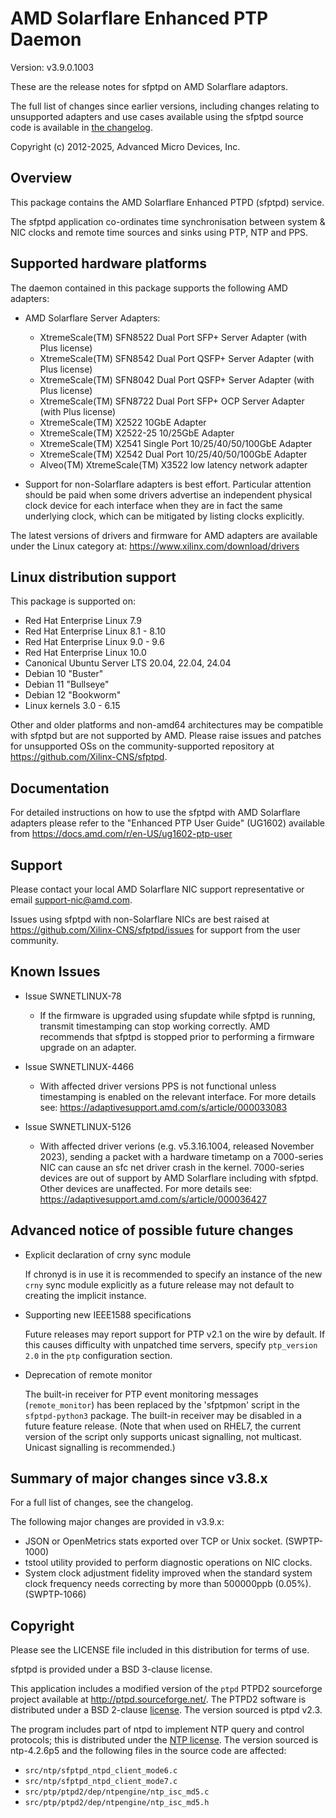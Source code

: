 AMD Solarflare Enhanced PTP Daemon
==================================

Version: v3.9.0.1003

These are the release notes for sfptpd on AMD Solarflare adaptors.

The full list of changes since earlier versions, including changes relating
to unsupported adapters and use cases available using the sfptpd source code
is available in [the changelog](CHANGELOG.md).

Copyright (c) 2012-2025, Advanced Micro Devices, Inc.


Overview
--------

This package contains the AMD Solarflare Enhanced PTPD (sfptpd) service.

The sfptpd application co-ordinates time synchronisation between system &
NIC clocks and remote time sources and sinks using PTP, NTP and PPS.


Supported hardware platforms
----------------------------

The daemon contained in this package supports the following AMD adapters:

- AMD Solarflare Server Adapters:
   - XtremeScale(TM) SFN8522 Dual Port SFP+ Server Adapter (with Plus license)
   - XtremeScale(TM) SFN8542 Dual Port QSFP+ Server Adapter (with Plus license)
   - XtremeScale(TM) SFN8042 Dual Port QSFP+ Server Adapter (with Plus license)
   - XtremeScale(TM) SFN8722 Dual Port SFP+ OCP Server Adapter (with Plus license)
   - XtremeScale(TM) X2522 10GbE Adapter
   - XtremeScale(TM) X2522-25 10/25GbE Adapter
   - XtremeScale(TM) X2541 Single Port 10/25/40/50/100GbE Adapter
   - XtremeScale(TM) X2542 Dual Port 10/25/40/50/100GbE Adapter
   - Alveo(TM) XtremeScale(TM) X3522 low latency network adapter

- Support for non-Solarflare adapters is best effort. Particular attention
  should be paid when some drivers advertise an independent physical clock
  device for each interface when they are in fact the same underlying clock,
  which can be mitigated by listing clocks explicitly.

The latest versions of drivers and firmware for AMD adapters are available
under the Linux category at: <https://www.xilinx.com/download/drivers>


Linux distribution support
--------------------------

This package is supported on:

- Red Hat Enterprise Linux 7.9
- Red Hat Enterprise Linux 8.1 - 8.10
- Red Hat Enterprise Linux 9.0 - 9.6
- Red Hat Enterprise Linux 10.0
- Canonical Ubuntu Server LTS 20.04, 22.04, 24.04
- Debian 10 "Buster"
- Debian 11 "Bullseye"
- Debian 12 "Bookworm"
- Linux kernels 3.0 - 6.15

Other and older platforms and non-amd64 architectures may be compatible with
sfptpd but are not supported by AMD. Please raise issues and patches for
unsupported OSs on the community-supported repository at
<https://github.com/Xilinx-CNS/sfptpd>.


Documentation
-------------

For detailed instructions on how to use the sfptpd with AMD Solarflare adapters
please refer to the "Enhanced PTP User Guide" (UG1602) available from
<https://docs.amd.com/r/en-US/ug1602-ptp-user>


Support
-------

Please contact your local AMD Solarflare NIC support representative or email
<support-nic@amd.com>.

Issues using sfptpd with non-Solarflare NICs are best raised at
<https://github.com/Xilinx-CNS/sfptpd/issues> for support from the user
community.


Known Issues
------------

- Issue SWNETLINUX-78
   - If the firmware is upgraded using sfupdate while sfptpd is running,
     transmit timestamping can stop working correctly. AMD recommends that
     sfptpd is stopped prior to performing a firmware upgrade on an adapter.

- Issue SWNETLINUX-4466
   - With affected driver versions PPS is not functional unless timestamping
     is enabled on the relevant interface. For more details see:
     <https://adaptivesupport.amd.com/s/article/000033083>

- Issue SWNETLINUX-5126
   - With affected driver verions (e.g. v5.3.16.1004, released November 2023),
     sending a packet with a hardware timetamp on a 7000-series NIC can cause
     an sfc net driver crash in the kernel. 7000-series devices are out of
     support by AMD Solarflare including with sfptpd. Other devices are
     unaffected. For more details see:
     <https://adaptivesupport.amd.com/s/article/000036427>


Advanced notice of possible future changes
------------------------------------------

- Explicit declaration of crny sync module

  If chronyd is in use it is recommended to specify an instance of the new
  `crny` sync module explicitly as a future release may not default to
  creating the implicit instance.

- Supporting new IEEE1588 specifications

  Future releases may report support for PTP v2.1 on the wire by default. If
  this causes difficulty with unpatched time servers, specify `ptp_version 2.0`
  in the `ptp` configuration section.

- Deprecation of remote monitor

  The built-in receiver for PTP event monitoring messages (`remote_monitor`)
  has been replaced by the 'sfptpmon' script in the `sfptpd-python3` package.
  The built-in receiver may be disabled in a future feature release. (Note
  that when used on RHEL7, the current version of the script only supports
  unicast signalling, not multicast. Unicast signalling is recommended.)


Summary of major changes since v3.8.x
-------------------------------------

For a full list of changes, see the changelog.

The following major changes are provided in v3.9.x:

- JSON or OpenMetrics stats exported over TCP or Unix socket. (SWPTP-1000)
- tstool utility provided to perform diagnostic operations on NIC clocks.
- System clock adjustment fidelity improved when the standard system clock
  frequency needs correcting by more than 500000ppb (0.05%). (SWPTP-1066)


Copyright
---------

Please see the LICENSE file included in this distribution for terms of use.

sfptpd is provided under a BSD 3-clause license.

This application includes a modified version of the `ptpd` PTPD2 sourceforge
project available at <http://ptpd.sourceforge.net/>. The PTPD2 software is
distributed under a BSD 2-clause [license](PTPD2_COPYRIGHT). The version
sourced is ptpd v2.3.

The program includes part of ntpd to implement NTP query and control
protocols; this is distributed under the [NTP license](NTP_COPYRIGHT).
The version sourced is ntp-4.2.6p5 and the following files in the source code
are affected:

- `src/ntp/sfptpd_ntpd_client_mode6.c`
- `src/ntp/sfptpd_ntpd_client_mode7.c`
- `src/ptp/ptpd2/dep/ntpengine/ntp_isc_md5.c`
- `src/ptp/ptpd2/dep/ntpengine/ntp_isc_md5.h`

